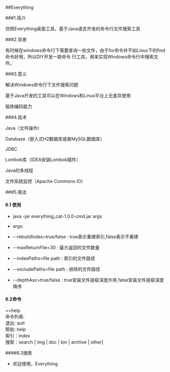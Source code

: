 ##Everything

###1.简介

仿照Everything桌面工具，基于Java语言开发的命令行文件搜索工具 

###2.背景 

有时候在windows命令行下需要查询一些文件，由于for命令并不如Linux下的find命令好用，所以DIY开发一款命令 行工具，用来实现Windows命令行中搜索文件。

###3.意义 

解决Windows命令行下文件搜索问题 

基于Java开发的工具可以在Windows和Linux平台上无差异使用 

锻炼编码能力 

###4.技术

Java（文件操作） 

Database（嵌入式H2数据库或者MySQL数据库） 

JDBC 

Lombok库（IDEA安装Lombok插件） 

Java的多线程 

文件系统监控（Apache Commons IO）

###5.用法

#### 6.1 使用
+ java -jar everything_cat-1.0.0-cmd.jar args

+ args:
+ --rebuildIndex=true/false : true表示重建索引,false表示不重建
+ --maxReturnFile=30 : 最大返回的文件数量
+ --indexPaths=file path : 索引的文件路径
+ --excludePaths=file path : 排除的文件路径
+ --depthAsc=true/false : true安装文件层级深度升序,false安装文件层级深度降序

#### 6.2命令


\>>help\
命令列表:\
退出: quit\
帮助: help\
索引：index\
搜索：search <name> [<file-Type> img | doc | bin | archive | other]

####6.3搜索
+ 欢迎使用，Everything
